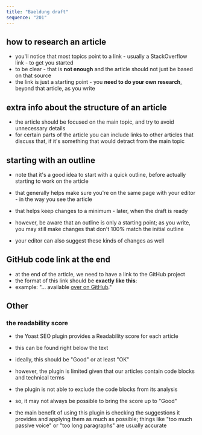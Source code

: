 ```yaml
---
title: "Baeldung draft"
sequence: "201"
---
```


## how to research an article

- you'll notice that most topics point to a link - usually a StackOverflow link - to get you started
- to be clear - that is **not enough** and the article should not just be based on that source
- the link is just a starting point - you **need to do your own research**, beyond that article, as you write

## extra info about the structure of an article

- the article should be focused on the main topic, and try to avoid unnecessary details
- for certain parts of the article you can include links to other articles that discuss that, if it's something that would detract from the main topic

## starting with an outline

- note that it's a good idea to start with a quick outline, before actually starting to work on the article
- that generally helps make sure you're on the same page with your editor - in the way you see the article
- that helps keep changes to a minimum - later, when the draft is ready

- however, be aware that an outline is only a starting point; as you write, you may still make changes that don't 100% match the initial outline
- your editor can also suggest these kinds of changes as well


## GitHub code link at the end

- at the end of the article, we need to have a link to the GitHub project
- the format of this link should be **exactly like this**:
- example: "... available [over on GitHub](http://thelink.com)."

## Other

### the readability score

- the Yoast SEO plugin provides a Readability score for each article
- this can be found right below the text
- ideally, this should be "Good" or at least "OK"

- however, the plugin is limited given that our articles contain code blocks and technical terms
- the plugin is not able to exclude the code blocks from its analysis
- so, it may not always be possible to bring the score up to "Good"

- the main benefit of using this plugin is checking the suggestions it provides and applying them as much as possible; things like "too much passive voice" or "too long paragraphs" are usually accurate

